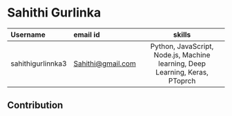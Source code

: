 # Sahithi Gurlinka

| Username | email id | skills |
| :----- | :-------- | :----------------: |
| sahithigurlinnka3 | Sahithi@gmail.com | Python, JavaScript, Node.js, Machine learning, Deep Learning, Keras, PToprch |

## Contribution